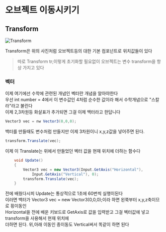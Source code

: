 # 오브젝트 이동시키기
## Transform
![Transform](https://github.com/kimcherjoung/UnityBasic_TIL/assets/101804328/b301d142-3803-4a9e-83ec-dec98b8fb5c1)

Transform은 위의 사진처럼 오브젝트등의 대한 기본 컴포넌트로 위치값들이 있다  
> 따로 Transform tr;이렇게 초기화할 필요없이 오브젝트는 변수 transform을 항상 가지고 있다

### 벡터
이제 여기에선 수학에 관련된 개념인 벡터란 개념을 알아야한다  
우선 int number = 4에서 이 변수값인 4처럼 순수한 값이라 해서 수학개념으로 "스칼라"라고 불린다  
이제 2,3차원등 화살표가 추가되면 그걸 이제 백터라고 한답니다  
```C#
Vector3 vec = nw Vector3(0,0,0);
```
백터를 만들때도 변수처럼 만들지만 이제 3차원이니 x,y,z값을 넣어주면 된다.

```C#
transform.Translate(vec);
```
이제 이 Translate는 위에서 만들었던 벡터 값을 현재 위치에 더하는 함수다

```C#
    void Update()
    {
        Vector3 vec = new Vector3(Input.GetAxis("Horizontal"), 
            Input.GetAxis("Vertical"), 0);
        transform.Translate(vec);
    }
```
전에 배웠다시피 Update는 통상적으로 1초에 60번씩 실행이된다  
이러면 백터가 Vector3 vec = new Vector3(0,0,0);이라 하면 왼쭉부터 x,y,z축이므로 횡이동인   
Horizontal을 전에 배운 키보드로 GetAxis로 값을 입력받고 그걸 벡터값에 넣고 transform을 사용해서 현재 위치에  
더하면 된다. 위,아래 이동인 종이동도 Vertical써서 똑같이 하면 된다
